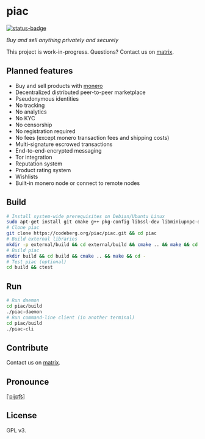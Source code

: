 # piac 

[![status-badge](https://ci.codeberg.org/api/badges/piac/piac/status.svg)](https://ci.codeberg.org/piac/piac)

_Buy and sell anything privately and securely_

This project is work-in-progress. Questions? Contact us on
[matrix](https://matrix.to/#/@jbakosi:matrix.org).

## Planned features

* Buy and sell products with [monero](https://getmonero.org)
* Decentralized distributed peer-to-peer marketplace
* Pseudonymous identities
* No tracking
* No analytics
* No KYC
* No censorship
* No registration required
* No fees (except monero transaction fees and shipping costs)
* Multi-signature escrowed transactions
* End-to-end-encrypted messaging
* Tor integration
* Reputation system
* Product rating system
* Wishlists
* Built-in monero node or connect to remote nodes

## Build

```sh
# Install system-wide prerequisites on Debian/Ubuntu Linux
sudo apt-get install git cmake g++ pkg-config libssl-dev libminiupnpc-dev libboost-chrono-dev libboost-date-time-dev libboost-filesystem-dev libboost-locale-dev libboost-program-options-dev libboost-regex-dev libboost-serialization-dev libboost-system-dev libboost-thread-dev libzmq3-dev libhidapi-dev libprotobuf-dev libusb-dev libxapian-dev rapidjson-dev libreadline-dev libcrypto++-dev libssl-dev
# Clone piac
git clone https://codeberg.org/piac/piac.git && cd piac
# Build external libraries
mkdir -p external/build && cd external/build && cmake .. && make && cd -
# Build piac
mkdir build && cd build && cmake .. && make && cd -
# Test piac (optional)
cd build && ctest
```

## Run
```sh
# Run daemon
cd piac/build
./piac-daemon
# Run command-line client (in another terminal)
cd piac/build
./piac-cli
```

## Contribute
Contact us on [matrix](https://matrix.to/#/@jbakosi:matrix.org).

## Pronounce
[[ˈpijɒt͡s]](https://en.wiktionary.org/wiki/piac)

## License
GPL v3.
